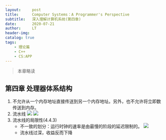 ```yaml
---
layout:     post
title:      Computer Systems：A Programmer's Perspective
subtitle:   深入理解计算机系统(第四章)
date:       2020-07-21
author:     LT
header-img: 
catalog: true
tags:
    - 理论篇
    - C++
    - CS:APP
---
```


>本章略读
## 第四章 处理器体系结构
1. 不允许从一个内存地址直接传送到另一个内存地址。另外，也不允许将立即数传送到内存。
1. 流水线
    ![](https://cs-app-1300025586.cos.ap-nanjing.myqcloud.com/not-streamlined.png)
    ![](https://cs-app-1300025586.cos.ap-nanjing.myqcloud.com/streamlined.png)
2. 流水线的局限性(4.4.3)
    - 不一致的划分：运行时钟的速率是由最慢的阶段的延迟限制的。
    ![](https://cs-app-1300025586.cos.ap-nanjing.myqcloud.com/limitations.png)
    - 流水线过深，收益反而下降
